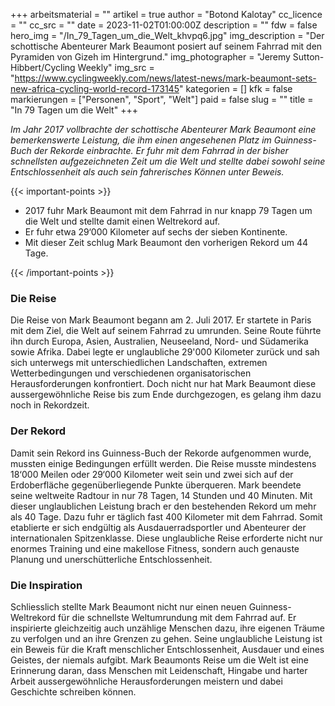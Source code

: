 +++
arbeitsmaterial = ""
artikel = true
author = "Botond Kalotay"
cc_licence = ""
cc_src = ""
date = 2023-11-02T01:00:00Z
description = ""
fdw = false
hero_img = "/In_79_Tagen_um_die_Welt_khvpq6.jpg"
img_description = "Der schottische Abenteurer Mark Beaumont posiert auf seinem Fahrrad mit den Pyramiden von Gizeh im Hintergrund."
img_photographer = "Jeremy Sutton-Hibbert/Cycling Weekly"
img_src = "https://www.cyclingweekly.com/news/latest-news/mark-beaumont-sets-new-africa-cycling-world-record-173145"
kategorien = []
kfk = false
markierungen = ["Personen", "Sport", "Welt"]
paid = false
slug = ""
title = "In 79 Tagen um die Welt"
+++

_Im Jahr 2017 vollbrachte der schottische Abenteurer Mark Beaumont eine bemerkenswerte Leistung, die ihm einen angesehenen Platz im Guinness-Buch der Rekorde einbrachte. Er fuhr mit dem Fahrrad in der bisher schnellsten aufgezeichneten Zeit um die Welt und stellte dabei sowohl seine Entschlossenheit als auch sein fahrerisches Können unter Beweis._

{{< important-points >}}

<ul>

<li>2017 fuhr Mark Beaumont mit dem Fahrrad in nur knapp 79 Tagen um die Welt und stellte damit einen Weltrekord auf.</li>

<li>Er fuhr etwa 29‘000 Kilometer auf sechs der sieben Kontinente.</li>

<li>Mit dieser Zeit schlug Mark Beaumont den vorherigen Rekord um 44 Tage.</li>

</ul>

{{< /important-points >}}

### Die Reise

Die Reise von Mark Beaumont begann am 2. Juli 2017. Er startete in Paris mit dem Ziel, die Welt auf seinem Fahrrad zu umrunden. Seine Route führte ihn durch Europa, Asien, Australien, Neuseeland, Nord- und Südamerika sowie Afrika. Dabei legte er unglaubliche 29'000 Kilometer zurück und sah sich unterwegs mit unterschiedlichen Landschaften, extremen Wetterbedingungen und verschiedenen organisatorischen Herausforderungen konfrontiert. Doch nicht nur hat Mark Beaumont diese aussergewöhnliche Reise bis zum Ende durchgezogen, es gelang ihm dazu noch in Rekordzeit.

### Der Rekord

Damit sein Rekord ins Guinness-Buch der Rekorde aufgenommen wurde, mussten einige Bedingungen erfüllt werden. Die Reise musste mindestens 18‘000 Meilen oder 29‘000 Kilometer weit sein und zwei sich auf der Erdoberfläche gegenüberliegende Punkte überqueren. Mark beendete seine weltweite Radtour in nur 78 Tagen, 14 Stunden und 40 Minuten. Mit dieser unglaublichen Leistung brach er den bestehenden Rekord um mehr als 40 Tage. Dazu fuhr er täglich fast 400 Kilometer mit dem Fahrrad. Somit etablierte er sich endgültig als Ausdauerradsportler und Abenteurer der internationalen Spitzenklasse. Diese unglaubliche Reise erforderte nicht nur enormes Training und eine makellose Fitness, sondern auch genauste Planung und unerschütterliche Entschlossenheit.

### Die Inspiration

Schliesslich stellte Mark Beaumont nicht nur einen neuen Guinness-Weltrekord für die schnellste Weltumrundung mit dem Fahrrad auf. Er inspirierte gleichzeitig auch unzählige Menschen dazu, ihre eigenen Träume zu verfolgen und an ihre Grenzen zu gehen. Seine unglaubliche Leistung ist ein Beweis für die Kraft menschlicher Entschlossenheit, Ausdauer und eines Geistes, der niemals aufgibt. Mark Beaumonts Reise um die Welt ist eine Erinnerung daran, dass Menschen mit Leidenschaft, Hingabe und harter Arbeit aussergewöhnliche Herausforderungen meistern und dabei Geschichte schreiben können.
